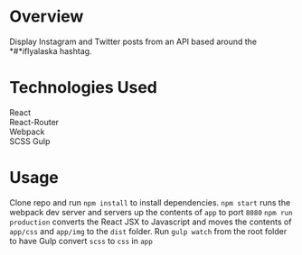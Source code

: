 # Overview

Display Instagram and Twitter posts from an API based around the *#*iflyalaska hashtag. 

# Technologies Used
React  
React-Router  
Webpack  
SCSS
Gulp

# Usage
Clone repo and run `npm install` to install dependencies. `npm start` runs the webpack dev server and servers up the contents of `app` to port `8080` `npm run production` converts the React JSX to Javascript and moves the contents of `app/css` and `app/img` to the `dist` folder. Run `gulp watch` from the root folder to have Gulp convert `scss` to `css` in `app`






